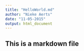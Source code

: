 ```yaml
---
title: "HelloWorld.md"
author: "Nieke Aerts"
date: "11-05-2015"
output: html_document
---
```


## This is a markdown file